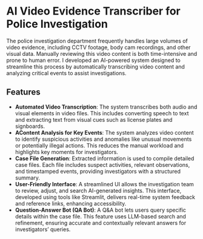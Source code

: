 # AI Video Evidence Transcriber for Police Investigation

The police investigation department frequently handles large volumes of video evidence, including CCTV footage, body cam recordings, and other visual data. 
Manually reviewing this video content is both time-intensive and prone to human error. 
I developed an AI-powered system designed to streamline this process by automatically transcribing video content and analyzing critical events to assist investigations.

## Features

- **Automated Video Transcription**: The system transcribes both audio and visual elements in video files. This includes converting speech to text and extracting text from visual cues such as license plates and signboards.
- **AContent Analysis for Key Events**: The system analyzes video content to identify suspicious activities and anomalies like unusual movements or potentially illegal actions. This reduces the manual workload and highlights key moments for investigators.
- **Case File Generation**: Extracted information is used to compile detailed case files. Each file includes suspect activities, relevant observations, and timestamped events, providing investigators with a structured summary.
- **User-Friendly Interface**: A streamlined UI allows the investigation team to review, adjust, and search AI-generated insights. This interface, developed using tools like Streamlit, delivers real-time system feedback and reference links, enhancing accessibility.
- **Question-Answer Bot (QA Bot)**: A Q&A bot lets users query specific details within the case file. This feature uses LLM-based search and refinement, ensuring accurate and contextually relevant answers for investigators’ queries.

